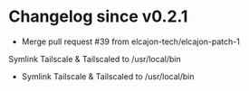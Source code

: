 # Changelog since v0.2.1
- Merge pull request #39 from elcajon-tech/elcajon-patch-1

Symlink Tailscale & Tailscaled to /usr/local/bin 
- Symlink Tailscale & Tailscaled to /usr/local/bin 
